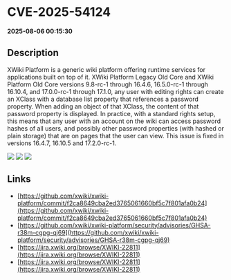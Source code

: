 # CVE-2025-54124

**2025-08-06 00:15:30**

## Description
XWiki Platform is a generic wiki platform offering runtime services for applications built on top of it. XWiki Platform Legacy Old Core and XWiki Platform Old Core versions 9.8-rc-1 through 16.4.6, 16.5.0-rc-1 through 16.10.4, and 17.0.0-rc-1 through 17.1.0, any user with editing rights can create an XClass with a database list property that references a password property. When adding an object of that XClass, the content of that password property is displayed. In practice, with a standard rights setup, this means that any user with an account on the wiki can access password hashes of all users, and possibly other password properties (with hashed or plain storage) that are on pages that the user can view. This issue is fixed in versions 16.4.7, 16.10.5 and 17.2.0-rc-1.

![](https://img.shields.io/static/v1?label=Score&message=7.1&color=red)
![](https://img.shields.io/static/v1?label=Severity&message=HIGH&color=red)
![](https://img.shields.io/static/v1?label=CWE&message=Exposure&color=green)

## Links
- [https://github.com/xwiki/xwiki-platform/commit/f2ca8649cba2ed3765061660bf5c7f801afa0b24](https://github.com/xwiki/xwiki-platform/commit/f2ca8649cba2ed3765061660bf5c7f801afa0b24)
- [https://github.com/xwiki/xwiki-platform/security/advisories/GHSA-r38m-cgpg-qj69](https://github.com/xwiki/xwiki-platform/security/advisories/GHSA-r38m-cgpg-qj69)
- [https://jira.xwiki.org/browse/XWIKI-22811](https://jira.xwiki.org/browse/XWIKI-22811)
- [https://jira.xwiki.org/browse/XWIKI-22811](https://jira.xwiki.org/browse/XWIKI-22811)
